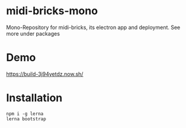 # midi-bricks-mono

Mono-Repository for midi-bricks, its electron app and deployment. See more under packages

# Demo
https://build-3j94yetdz.now.sh/

# Installation
```
npm i -g lerna
lerna bootstrap
``` 
